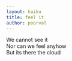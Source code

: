 ```yaml
---
layout: haiku
title: feel it
author: poorval
---
```


We cannot see it<br>
Nor can we feel anyhow<br>
But its there the cloud<br>
